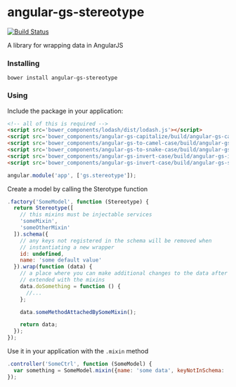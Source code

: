 # angular-gs-stereotype

[![Build Status](https://secure.travis-ci.org/garbles/angular-gs-stereotype.png?branch=master)](https://travis-ci.org/garbles/angular-gs-stereotype)

A library for wrapping data in AngularJS

### Installing

`bower install angular-gs-stereotype`

### Using

Include the package in your application:

```html
<!-- all of this is required -->
<script src='bower_components/lodash/dist/lodash.js'></script>
<script src='bower_components/angular-gs-capitalize/build/angular-gs-capitalize.js'></script>
<script src='bower_components/angular-gs-to-camel-case/build/angular-gs-to-camel-case.js'></script>
<script src='bower_components/angular-gs-to-snake-case/build/angular-gs-to-snake-case.js'></script>
<script src='bower_components/angular-gs-invert-case/build/angular-gs-invert-case.js'></script>
<script src='bower_components/angular-gs-invert-case/build/angular-gs-stereotype.js'></script>
```

```javascript
angular.module('app', ['gs.stereotype']);
```

Create a model by calling the Sterotype function

```javascript
.factory('SomeModel', function (Stereotype) {
  return Stereotype([
    // this mixins must be injectable services
    'someMixin',
    'someOtherMixin'
  ]).schema({
    // any keys not registered in the schema will be removed when
    // instantiating a new wrapper
    id: undefined,
    name: 'some default value'
  }).wrap(function (data) {
    // a place where you can make additional changes to the data after it's been
    // extended with the mixins
    data.doSomething = function () { 
      //...
    };

    data.someMethodAttachedBySomeMixin();

    return data;
  });
});
```

Use it in your application with the `.mixin` method

```javascript
.controller('SomeCtrl', function (SomeModel) {
  var something = SomeModel.mixin({name: 'some data', keyNotInSchema: 'will be removed'});
});
```
